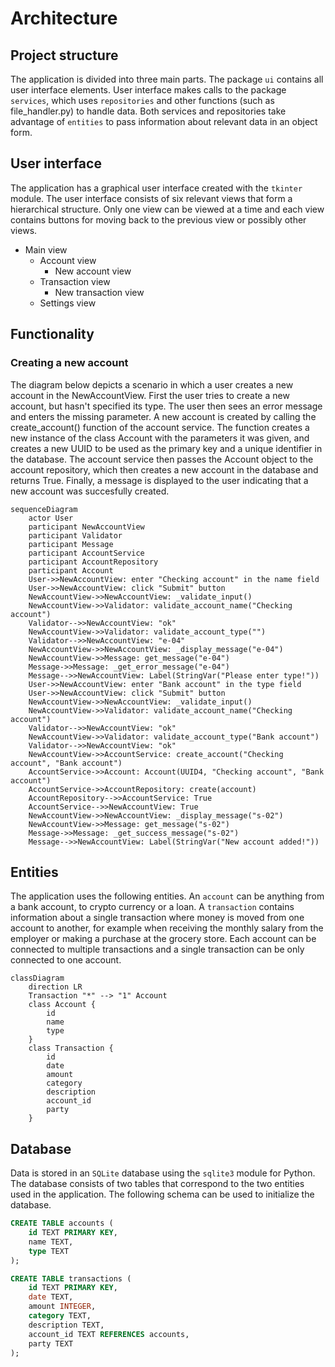 # Architecture

## Project structure

The application is divided into three main parts. The package `ui` contains all user interface elements. User interface makes calls to the package `services`, which uses `repositories` and other functions (such as file_handler.py) to handle data. Both services and repositories take advantage of `entities` to pass information about relevant data in an object form.

## User interface

The application has a graphical user interface created with the `tkinter` module. The user interface consists of six relevant views that form a hierarchical structure. Only one view can be viewed at a time and each view contains buttons for moving back to the previous view or possibly other views.

- Main view
  - Account view
    - New account view
  - Transaction view
    - New transaction view
  - Settings view

## Functionality

### Creating a new account

The diagram below depicts a scenario in which a user creates a new account in the NewAccountView. First the user tries to create a new account, but hasn't specified its type. The user then sees an error message and enters the missing parameter. A new account is created by calling the create_account() function of the account service. The function creates a new instance of the class Account with the parameters it was given, and creates a new UUID to be used as the primary key and a unique identifier in the database. The account service then passes the Account object to the account repository, which then creates a new account in the database and returns True. Finally, a message is displayed to the user indicating that a new account was succesfully created.

```mermaid
sequenceDiagram
    actor User
    participant NewAccountView
    participant Validator
    participant Message
    participant AccountService
    participant AccountRepository
    participant Account
    User->>NewAccountView: enter "Checking account" in the name field
    User->>NewAccountView: click "Submit" button
    NewAccountView->>NewAccountView: _validate_input()
    NewAccountView->>Validator: validate_account_name("Checking account")
    Validator-->>NewAccountView: "ok"
    NewAccountView->>Validator: validate_account_type("")
    Validator-->>NewAccountView: "e-04"
    NewAccountView->>NewAccountView: _display_message("e-04")
    NewAccountView->>Message: get_message("e-04")
    Message->>Message: _get_error_message("e-04")
    Message-->>NewAccountView: Label(StringVar("Please enter type!"))
    User->>NewAccountView: enter "Bank account" in the type field
    User->>NewAccountView: click "Submit" button
    NewAccountView->>NewAccountView: _validate_input()
    NewAccountView->>Validator: validate_account_name("Checking account")
    Validator-->>NewAccountView: "ok"
    NewAccountView->>Validator: validate_account_type("Bank account")
    Validator-->>NewAccountView: "ok"
    NewAccountView->>AccountService: create_account("Checking account", "Bank account")
    AccountService->>Account: Account(UUID4, "Checking account", "Bank account")
    AccountService->>AccountRepository: create(account)
    AccountRepository-->>AccountService: True
    AccountService-->>NewAccountView: True
    NewAccountView->>NewAccountView: _display_message("s-02")
    NewAccountView->>Message: get_message("s-02")
    Message->>Message: _get_success_message("s-02")
    Message-->>NewAccountView: Label(StringVar("New account added!"))
```

## Entities

The application uses the following entities. An `account` can be anything from a bank account, to crypto currency or a loan. A `transaction` contains information about a single transaction where money is moved from one account to another, for example when receiving the monthly salary from the employer or making a purchase at the grocery store. Each account can be connected to multiple transactions and a single transaction can be only connected to one account.

```mermaid
classDiagram
    direction LR
    Transaction "*" --> "1" Account
    class Account {
        id
        name
        type
    }
    class Transaction {
        id
        date
        amount
        category
        description
        account_id
        party
    }
```

## Database

Data is stored in an `SQLite` database using the `sqlite3` module for Python. The database consists of two tables that correspond to the two entities used in the application. The following schema can be used to initialize the database.

```sql
CREATE TABLE accounts (
    id TEXT PRIMARY KEY,
    name TEXT,
    type TEXT
);

CREATE TABLE transactions (
    id TEXT PRIMARY KEY,
    date TEXT,
    amount INTEGER,
    category TEXT,
    description TEXT,
    account_id TEXT REFERENCES accounts,
    party TEXT
);
```
